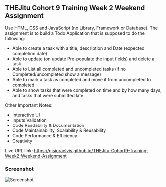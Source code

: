 ## THEJitu Cohort 9 Training Week 2 Weekend Assignment
Use HTML, CSS and JavaScript (no Library, Framework or Database).
The assignment is to build a Todo Application that is supposed to do the following:

- Able to create a task with a title, description and Date (expected completion date)
- Able to update (on update Pre-populate the input fields) and delete a task
- Able to List all completed and uncompleted tasks (if no Completed/uncompleted show a message)
- Able to mark a task as completed and move it from uncompleted to completed
- Able to show tasks that were completed on time and by how many days, and tasks that were submitted late.

Other Important Notes:
- Interactive UI
- Inputs Validation
- Code Readability & Documentation
- Code Maintainability, Scalability & Reusability
- Code Performance & Efficiency
- Creativity

Live URL link: https://gisioraelvis.github.io/THEJitu-Cohort9-Training-Week2-Weekend-Assignment

### Screenshot
![Screenshot](./assets/screenshot.png)